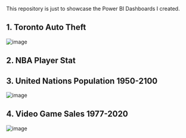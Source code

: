 This repository is just to showcase the Power BI Dashboards I created.
## 1. Toronto Auto Theft 
![image](https://github.com/CarlosCapili/Power-BI-Dashboards/assets/59804756/59b834a3-f023-4096-a5da-c05742368345)

## 2. NBA Player Stat

## 3. United Nations Population 1950-2100
![image](https://github.com/CarlosCapili/Power-BI-Dashboards/assets/59804756/7c40655b-0983-45b3-a5b4-d6798e14a115)

## 4. Video Game Sales 1977-2020
![image](https://github.com/CarlosCapili/Power-BI-Dashboards/assets/59804756/1a41a648-176b-4a3c-a485-e5214346906b)

